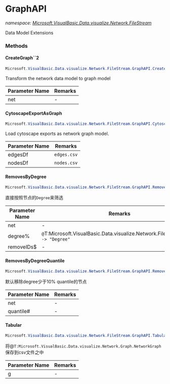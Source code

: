 ﻿# GraphAPI
_namespace: [Microsoft.VisualBasic.Data.visualize.Network.FileStream](./index.md)_

Data Model Extensions



### Methods

#### CreateGraph``2
```csharp
Microsoft.VisualBasic.Data.visualize.Network.FileStream.GraphAPI.CreateGraph``2(Microsoft.VisualBasic.Data.visualize.Network.FileStream.Network{``0,``1})
```
Transform the network data model to graph model

|Parameter Name|Remarks|
|--------------|-------|
|net|-|


#### CytoscapeExportAsGraph
```csharp
Microsoft.VisualBasic.Data.visualize.Network.FileStream.GraphAPI.CytoscapeExportAsGraph(System.String,System.String)
```
Load cytoscape exports as network graph model.

|Parameter Name|Remarks|
|--------------|-------|
|edgesDf|``edges.csv``|
|nodesDf|``nodes.csv``|


#### RemovesByDegree
```csharp
Microsoft.VisualBasic.Data.visualize.Network.FileStream.GraphAPI.RemovesByDegree(Microsoft.VisualBasic.Data.visualize.Network.FileStream.Network,System.Int32,System.String[]@)
```
直接按照节点的``Degree``来筛选

|Parameter Name|Remarks|
|--------------|-------|
|net|-|
|degree%|``@``T:Microsoft.VisualBasic.Data.visualize.Network.FileStream.Node`` -> "Degree"``|
|removeIDs$|-|


#### RemovesByDegreeQuantile
```csharp
Microsoft.VisualBasic.Data.visualize.Network.FileStream.GraphAPI.RemovesByDegreeQuantile(Microsoft.VisualBasic.Data.visualize.Network.FileStream.Network,System.Double,System.String[]@)
```
默认移除degree少于10% quantile的节点

|Parameter Name|Remarks|
|--------------|-------|
|net|-|
|quantile#|-|


#### Tabular
```csharp
Microsoft.VisualBasic.Data.visualize.Network.FileStream.GraphAPI.Tabular(Microsoft.VisualBasic.Data.visualize.Network.Graph.NetworkGraph)
```
将@``T:Microsoft.VisualBasic.Data.visualize.Network.Graph.NetworkGraph``保存到csv文件之中

|Parameter Name|Remarks|
|--------------|-------|
|g|-|



